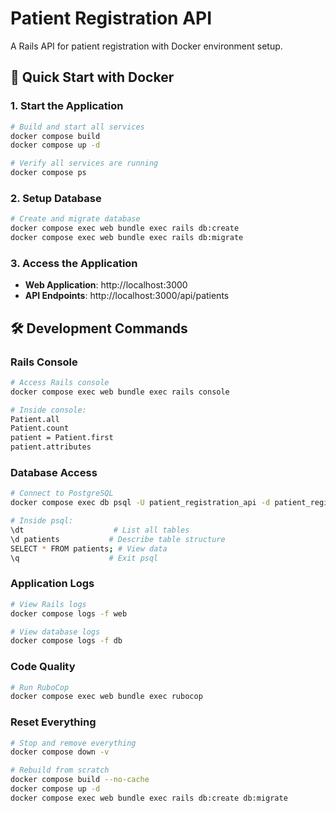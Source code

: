# Patient Registration API

A Rails API for patient registration with Docker environment setup.

## 🚀 Quick Start with Docker

### 1. Start the Application
```bash
# Build and start all services
docker compose build
docker compose up -d

# Verify all services are running
docker compose ps
```

### 2. Setup Database
```bash
# Create and migrate database
docker compose exec web bundle exec rails db:create
docker compose exec web bundle exec rails db:migrate
```

### 3. Access the Application
- **Web Application**: http://localhost:3000
- **API Endpoints**: http://localhost:3000/api/patients

## 🛠️ Development Commands

### Rails Console
```bash
# Access Rails console
docker compose exec web bundle exec rails console

# Inside console:
Patient.all
Patient.count
patient = Patient.first
patient.attributes
```

### Database Access
```bash
# Connect to PostgreSQL
docker compose exec db psql -U patient_registration_api -d patient_registration_api_development

# Inside psql:
\dt                    # List all tables
\d patients           # Describe table structure
SELECT * FROM patients; # View data
\q                    # Exit psql
```

### Application Logs
```bash
# View Rails logs
docker compose logs -f web

# View database logs
docker compose logs -f db
```

### Code Quality
```bash
# Run RuboCop
docker compose exec web bundle exec rubocop
```

### Reset Everything
```bash
# Stop and remove everything
docker compose down -v

# Rebuild from scratch
docker compose build --no-cache
docker compose up -d
docker compose exec web bundle exec rails db:create db:migrate
```
